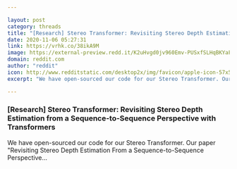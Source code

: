 ```yaml
---

layout: post
category: threads
title: "[Research] Stereo Transformer: Revisiting Stereo Depth Estimation from a Sequence-to-Sequence Perspective with Transformers"
date: 2020-11-06 05:27:31
link: https://vrhk.co/38ikA9M
image: https://external-preview.redd.it/K2uHvgd0jv960Emv-PUSxfSLHqBKYaFNeKnKlVr3pSM.jpg?width=400&height=209.42408377&auto=webp&crop=400:209.42408377,smart&s=d6ef31ca2f245be4778d4801ccebc2fd6a47fc37
domain: reddit.com
author: "reddit"
icon: http://www.redditstatic.com/desktop2x/img/favicon/apple-icon-57x57.png
excerpt: "We have open-sourced our code for our Stereo Transformer. Our paper \"Revisiting Stereo Depth Estimation From a Sequence-to-Sequence Perspective..."

---
```


### [Research] Stereo Transformer: Revisiting Stereo Depth Estimation from a Sequence-to-Sequence Perspective with Transformers

We have open-sourced our code for our Stereo Transformer. Our paper "Revisiting Stereo Depth Estimation From a Sequence-to-Sequence Perspective...